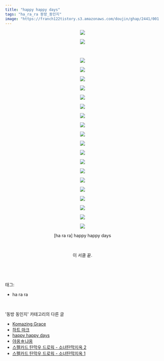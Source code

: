 ```yaml
---
title: "happy happy days"
tags: "ha_ra_ra 동방_동인지"
image: "https://franch122tistory.s3.amazonaws.com/doujin/ghap/2441/001.jpg"
---
```

<div class="article">
<p style="text-align: center; clear: none; float: none;"><img src="{{ site.imgserver8 }}/ghap/2441/001.jpg"/></p>
<p style="text-align: center; clear: none; float: none;"><img src="{{ site.imgserver8 }}/ghap/2441/002.jpg"/></p>
<p style="text-align: center; clear: none; float: none;"><br/></p>
<p style="text-align: center; clear: none; float: none;"><img src="{{ site.imgserver8 }}/ghap/2441/003.jpg"/></p>
<p style="text-align: center; clear: none; float: none;"><img src="{{ site.imgserver8 }}/ghap/2441/004.jpg"/></p>
<p style="text-align: center; clear: none; float: none;"><img src="{{ site.imgserver8 }}/ghap/2441/005.jpg"/></p>
<p style="text-align: center; clear: none; float: none;"><img src="{{ site.imgserver8 }}/ghap/2441/006.jpg"/></p>
<p style="text-align: center; clear: none; float: none;"><img src="{{ site.imgserver8 }}/ghap/2441/007.jpg"/></p>
<p style="text-align: center; clear: none; float: none;"><img src="{{ site.imgserver8 }}/ghap/2441/008.jpg"/></p>
<p style="text-align: center; clear: none; float: none;"><img src="{{ site.imgserver8 }}/ghap/2441/009.jpg"/></p>
<p style="text-align: center; clear: none; float: none;"><img src="{{ site.imgserver8 }}/ghap/2441/010.jpg"/></p>
<p style="text-align: center; clear: none; float: none;"><img src="{{ site.imgserver8 }}/ghap/2441/011.jpg"/></p>
<p style="text-align: center; clear: none; float: none;"><img src="{{ site.imgserver8 }}/ghap/2441/012.jpg"/></p>
<p style="text-align: center; clear: none; float: none;"><img src="{{ site.imgserver8 }}/ghap/2441/013.jpg"/></p>
<p style="text-align: center; clear: none; float: none;"><img src="{{ site.imgserver8 }}/ghap/2441/014.jpg"/></p>
<p style="text-align: center; clear: none; float: none;"><img src="{{ site.imgserver8 }}/ghap/2441/015.jpg"/></p>
<p style="text-align: center; clear: none; float: none;"><img src="{{ site.imgserver8 }}/ghap/2441/016.jpg"/></p>
<p style="text-align: center; clear: none; float: none;"><img src="{{ site.imgserver8 }}/ghap/2441/017.jpg"/></p>
<p style="text-align: center; clear: none; float: none;"><img src="{{ site.imgserver8 }}/ghap/2441/018.jpg"/></p>
<p style="text-align: center; clear: none; float: none;"><img src="{{ site.imgserver8 }}/ghap/2441/019.jpg"/></p>
<p style="text-align: center; clear: none; float: none;"><img src="{{ site.imgserver8 }}/ghap/2441/020.jpg"/></p>
<p style="text-align: center; clear: none; float: none;"><img src="{{ site.imgserver8 }}/ghap/2441/021.jpg"/></p>
<p style="text-align: center; clear: none; float: none;">[ha ra ra] happy happy days</p>
<p style="text-align: center; clear: none; float: none;"><br/></p>
<p style="text-align: center; clear: none; float: none;">이 서클 끝.</p>
<p><br/></p>
</div><br/>
<div class="tagTrail">
<p>태그: </p>
<ul>
<li>ha ra ra</li>
</ul>
</div><br/>
<div class="another">
<p>'동방 동인지' 카테고리의 다른 글</p>
<ul>
<li><a href="/ghap_2445">Komazing Grace</a></li>
<li><a href="/ghap_2442">하트 마크</a></li>
<li><a href="/ghap_2441">happy happy days</a></li>
<li><a href="/ghap_2440">야옹☆냐옹</a></li>
<li><a href="/ghap_2439">스펠카드 탄막우 드로워 - 소녀탄막지옥 2</a></li>
<li><a href="/ghap_2438">스펠카드 탄막우 드로워 - 소녀탄막지옥 1</a></li>
</ul>
</div><br/>
<div class="cb_module cb_fluid">
<div class="cb_wrt cb_profile">
</div><!-- commentList close -->
</div><br/>
